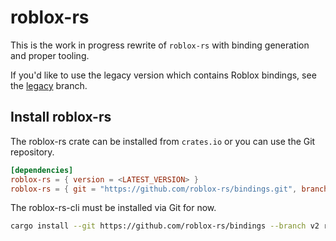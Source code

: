 # roblox-rs
This is the work in progress rewrite of `roblox-rs` with binding generation and proper tooling.

If you'd like to use the legacy version which contains Roblox bindings, see the [legacy](https://github.com/roblox-rs/roblox-rs/tree/legacy) branch.

## Install roblox-rs
The roblox-rs crate can be installed from `crates.io` or you can use the Git repository.
```toml
[dependencies]
roblox-rs = { version = <LATEST_VERSION> }
roblox-rs = { git = "https://github.com/roblox-rs/bindings.git", branch = "v2" }
```

The roblox-rs-cli must be installed via Git for now.
```bash
cargo install --git https://github.com/roblox-rs/bindings --branch v2 roblox-rs-cli
```
